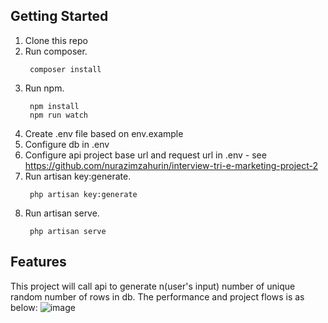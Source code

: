 ## Getting Started

1. Clone this repo
1. Run composer.
   ```shell
    composer install
   ```
1. Run npm.
   ```shell
    npm install
    npm run watch
   ```
1. Create .env file based on env.example
1. Configure db in .env
1. Configure api project base url and request url in .env - see https://github.com/nurazimzahurin/interview-tri-e-marketing-project-2
1. Run artisan key:generate.
   ```shell
    php artisan key:generate
   ```
1. Run artisan serve.
   ```shell
    php artisan serve
   ```

## Features

This project will call api to generate n(user's input) number of unique random number of rows in db.
The performance and project flows is as below:
![image](https://user-images.githubusercontent.com/66508436/122061753-62b1e380-ce21-11eb-9f39-71c4d04a4a27.png)

